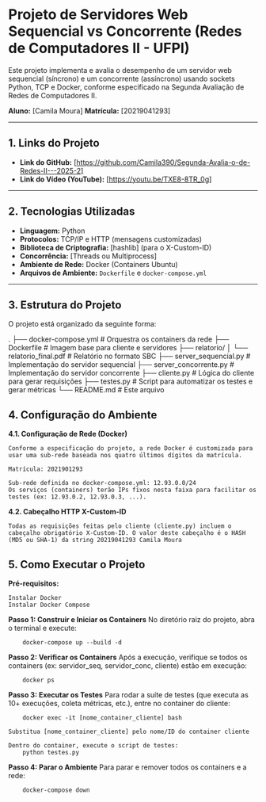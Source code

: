 # Projeto de Servidores Web Sequencial vs Concorrente (Redes de Computadores II - UFPI)

Este projeto implementa e avalia o desempenho de um servidor web sequencial (síncrono) e um concorrente (assíncrono) usando sockets Python, TCP e Docker, conforme especificado na Segunda Avaliação de Redes de Computadores II.

**Aluno:** [Camila Moura]
**Matrícula:** [20219041293]

---

## 1. Links do Projeto

- **Link do GitHub:** [https://github.com/Camila390/Segunda-Avalia-o-de-Redes-II---2025-2]
- **Link do Vídeo (YouTube):** [https://youtu.be/TXE8-8TR_0g]

---

## 2. Tecnologias Utilizadas

- **Linguagem:** Python
- **Protocolos:** TCP/IP e HTTP (mensagens customizadas)
- **Biblioteca de Criptografia:** [hashlib] (para o X-Custom-ID)
- **Concorrência:** [Threads ou Multiprocess]
- **Ambiente de Rede:** Docker (Containers Ubuntu)
- **Arquivos de Ambiente:** `Dockerfile` e `docker-compose.yml`

---

## 3. Estrutura do Projeto
O projeto está organizado da seguinte forma:

.
├── docker-compose.yml      # Orquestra os containers da rede
├── Dockerfile              # Imagem base para cliente e servidores
├── relatorio/
│   └── relatorio_final.pdf # Relatório no formato SBC
├── server_sequencial.py    # Implementação do servidor sequencial
├── server_concorrente.py   # Implementação do servidor concorrente
├── cliente.py              # Lógica do cliente para gerar requisições
├── testes.py               # Script para automatizar os testes e gerar métricas
└── README.md               # Este arquivo


## 4. Configuração do Ambiente

**4.1. Configuração de Rede (Docker)**

    Conforme a especificação do projeto, a rede Docker é customizada para usar uma sub-rede baseada nos quatro últimos dígitos da matrícula.

    Matrícula: 2021901293

    Sub-rede definida no docker-compose.yml: 12.93.0.0/24
    Os serviços (containers) terão IPs fixos nesta faixa para facilitar os testes (ex: 12.93.0.2, 12.93.0.3, ...).

**4.2. Cabeçalho HTTP X-Custom-ID**

    Todas as requisições feitas pelo cliente (cliente.py) incluem o cabeçalho obrigatório X-Custom-ID. O valor deste cabeçalho é o HASH (MD5 ou SHA-1) da string 20219041293 Camila Moura

## 5. Como Executar o Projeto

**Pré-requisitos:**

    Instalar Docker
    Instalar Docker Compose

**Passo 1: Construir e Iniciar os Containers**
    No diretório raiz do projeto, abra o terminal e execute:

        docker-compose up --build -d

**Passo 2: Verificar os Containers**
    Após a execução, verifique se todos os containers (ex: servidor_seq, servidor_conc, cliente) estão em execução:

        docker ps

**Passo 3: Executar os Testes**
    Para rodar a suíte de testes (que executa as 10+ execuções, coleta métricas, etc.), entre no container do cliente:

        docker exec -it [nome_container_cliente] bash

    Substitua [nome_container_cliente] pelo nome/ID do container cliente

    Dentro do container, execute o script de testes:
        python testes.py


**Passo 4: Parar o Ambiente**
    Para parar e remover todos os containers e a rede:
    
        docker-compose down
